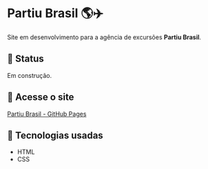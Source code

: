 # Partiu Brasil 🌎✈️
Site em desenvolvimento para a agência de excursões **Partiu Brasil**.

## 🚧 Status
Em construção.

## 🔗 Acesse o site
[Partiu Brasil - GitHub Pages](https://SEU-USUARIO.github.io/NOME-DO-REPOSITORIO/)

## 📌 Tecnologias usadas
- HTML
- CSS
